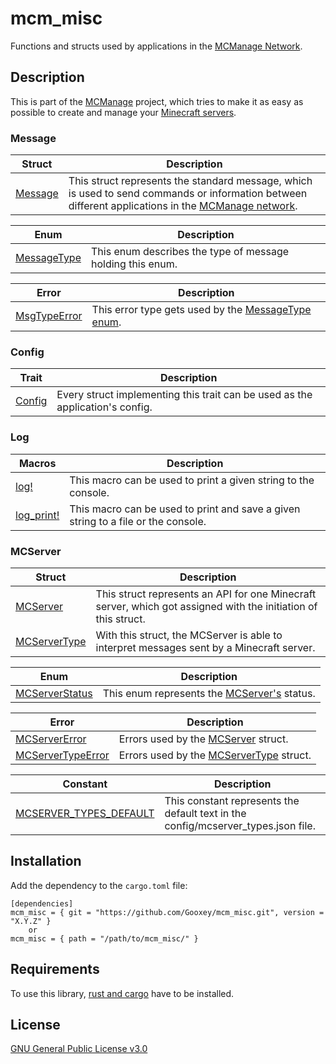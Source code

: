 # mcm_misc
Functions and structs used by applications in the [MCManage Network](https://github.com/Gooxey/MCManage.git).

## Description
This is part of the [MCManage](https://github.com/Gooxey/MCManage.git) project, which tries to make it as easy as possible to create and manage your [Minecraft servers](https://www.minecraft.net).


### Message

| Struct | Description |
|-|-|
| [Message](./src/message/mod.rs) | This struct represents the standard message, which is used to send commands or information between different applications in the [MCManage network](https://github.com/Gooxey/MCManage.git). |

| Enum | Description |
|-|-|
| [MessageType](./src/message/message_type/mod.rs) | This enum describes the type of message holding this enum. |

| Error | Description |
|-|-|
| [MsgTypeError](./src/message/message_type/msg_type_error.rs) | This error type gets used by the [MessageType enum](./src/message/message_type/mod.rs). |


### Config

| Trait | Description |
|-|-|
| [Config](./src/config.rs) | Every struct implementing this trait can be used as the application's config. |


### Log

| Macros | Description |
|-|-|
| [log!](./src/log.rs)       | This macro can be used to print a given string to the console.                    |
| [log_print!](./src/log.rs) | This macro can be used to print and save a given string to a file or the console. |


### MCServer

| Struct | Description |
|-|-|
| [MCServer](./src/mcserver/mod.rs)                        | This struct represents an API for one Minecraft server, which got assigned with the initiation of this struct. |
| [MCServerType](./src/mcserver/mcserver_type/mod.rs) | With this struct, the MCServer is able to interpret messages sent by a Minecraft server.                       |

| Enum | Description |
|-|-|
| [MCServerStatus](./src/mcserver/mcserver_status.rs) | This enum represents the [MCServer's](./src/mcserver/mod.rs) status. |

| Error | Description |
|-|-|
| [MCServerError](./src/mcserver/mcserver_error.rs)                             | Errors used by the [MCServer](./src/mcserver/mod.rs) struct.                        |
| [MCServerTypeError](./src/mcserver/mcserver_type/mcserver_type_error.rs) | Errors used by the [MCServerType](./src/mcserver/mcserver_type/mod.rs) struct. |

| Constant | Description |
|-|-|
| [MCSERVER_TYPES_DEFAULT](./src/mcserver/mcserver_type/mcserver_types_default.rs) | This constant represents the default text in the config/mcserver_types.json file. |
 

## Installation
Add the dependency to the `cargo.toml` file:
```
[dependencies]
mcm_misc = { git = "https://github.com/Gooxey/mcm_misc.git", version = "X.Y.Z" }
    or
mcm_misc = { path = "/path/to/mcm_misc/" }
```

## Requirements
To use this library, [rust and cargo](https://www.rust-lang.org/tools/install) have to be installed.

## License
[GNU General Public License v3.0](https://choosealicense.com/licenses/gpl-3.0/)
